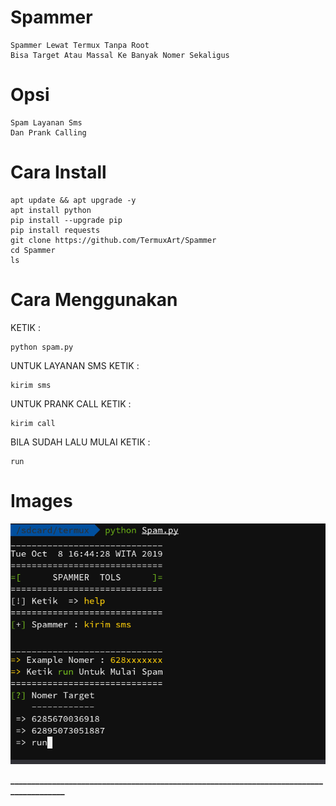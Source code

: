 # Spammer
```
Spammer Lewat Termux Tanpa Root
Bisa Target Atau Massal Ke Banyak Nomer Sekaligus
```

# Opsi
```
Spam Layanan Sms
Dan Prank Calling
```

# Cara Install
```
apt update && apt upgrade -y
apt install python
pip install --upgrade pip
pip install requests
git clone https://github.com/TermuxArt/Spammer
cd Spammer
ls
```

# Cara Menggunakan
KETIK :
```
python spam.py
```
UNTUK LAYANAN SMS KETIK :
```
kirim sms
```
UNTUK PRANK  CALL KETIK :
```
kirim call
```
BILA SUDAH LALU MULAI KETIK :
```
run
```

# Images

<img src="Image/Spam.png">

<strong> ________________________________________________________________________________________ </strong>
